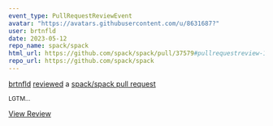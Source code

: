 ```yaml
---
event_type: PullRequestReviewEvent
avatar: "https://avatars.githubusercontent.com/u/8631687?"
user: brtnfld
date: 2023-05-12
repo_name: spack/spack
html_url: https://github.com/spack/spack/pull/37579#pullrequestreview-1423455580
repo_url: https://github.com/spack/spack
---
```


<a href='https://github.com/brtnfld' target='_blank'>brtnfld</a> <a href='https://github.com/spack/spack/pull/37579#pullrequestreview-1423455580' target='_blank'>reviewed</a> a <a href='https://github.com/spack/spack/pull/37579' target='_blank'>spack/spack pull request</a>

<small>LGTM...</small>

<a href='https://github.com/spack/spack/pull/37579#pullrequestreview-1423455580' target='_blank'>View Review</a>